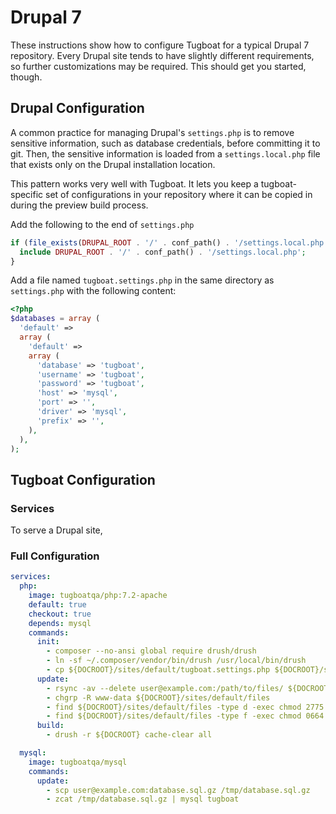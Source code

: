 # Drupal 7

These instructions show how to configure Tugboat for a typical Drupal 7
repository. Every Drupal site tends to have slightly different requirements, so
further customizations may be required. This should get you started, though.

## Drupal Configuration

A common practice for managing Drupal's `settings.php` is to remove sensitive
information, such as database credentials, before committing it to git. Then,
the sensitive information is loaded from a `settings.local.php` file that exists
only on the Drupal installation location.

This pattern works very well with Tugboat. It lets you keep a tugboat-specific
set of configurations in your repository where it can be copied in during the
preview build process.

Add the following to the end of `settings.php`

```php
if (file_exists(DRUPAL_ROOT . '/' . conf_path() . '/settings.local.php')) {
  include DRUPAL_ROOT . '/' . conf_path() . '/settings.local.php';
}
```

Add a file named `tugboat.settings.php` in the same directory as `settings.php`
with the following content:

```php
<?php
$databases = array (
  'default' =>
  array (
    'default' =>
    array (
      'database' => 'tugboat',
      'username' => 'tugboat',
      'password' => 'tugboat',
      'host' => 'mysql',
      'port' => '',
      'driver' => 'mysql',
      'prefix' => '',
    ),
  ),
);
```

## Tugboat Configuration

### Services

To serve a Drupal site,

### Full Configuration

```yaml
services:
  php:
    image: tugboatqa/php:7.2-apache
    default: true
    checkout: true
    depends: mysql
    commands:
      init:
    	- composer --no-ansi global require drush/drush
    	- ln -sf ~/.composer/vendor/bin/drush /usr/local/bin/drush
    	- cp ${DOCROOT}/sites/default/tugboat.settings.php ${DOCROOT}/sites/default/settings.local.php
      update:
        - rsync -av --delete user@example.com:/path/to/files/ ${DOCROOT}/sites/default/files/
        - chgrp -R www-data ${DOCROOT}/sites/default/files
        - find ${DOCROOT}/sites/default/files -type d -exec chmod 2775 {} \;
        - find ${DOCROOT}/sites/default/files -type f -exec chmod 0664 {} \;
      build:
        - drush -r ${DOCROOT} cache-clear all

  mysql:
    image: tugboatqa/mysql
    commands:
      update:
        - scp user@example.com:database.sql.gz /tmp/database.sql.gz
        - zcat /tmp/database.sql.gz | mysql tugboat
```
